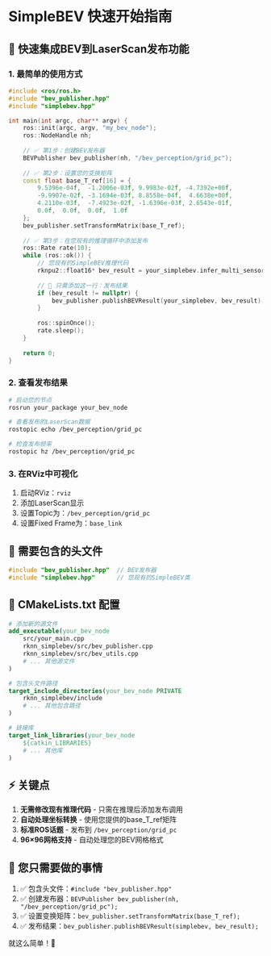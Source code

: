 # SimpleBEV 快速开始指南

## 🚀 快速集成BEV到LaserScan发布功能

### 1. 最简单的使用方式

```cpp
#include <ros/ros.h>
#include "bev_publisher.hpp"
#include "simplebev.hpp"

int main(int argc, char** argv) {
    ros::init(argc, argv, "my_bev_node");
    ros::NodeHandle nh;
    
    // ✅ 第1步：创建BEV发布器
    BEVPublisher bev_publisher(nh, "/bev_perception/grid_pc");
    
    // ✅ 第2步：设置您的变换矩阵
    const float base_T_ref[16] = {
        9.5396e-04f,  -1.2006e-03f, 9.9983e-02f, -4.7392e+00f,
        -9.9907e-02f, -3.1694e-03f, 8.8558e-04f,  4.6638e+00f,
        4.2110e-03f,  -7.4923e-02f, -1.6396e-03f, 2.6543e-01f,
        0.0f,  0.0f,  0.0f,  1.0f
    };
    bev_publisher.setTransformMatrix(base_T_ref);
    
    // ✅ 第3步：在您现有的推理循环中添加发布
    ros::Rate rate(10);
    while (ros::ok()) {
        // 您现有的SimpleBEV推理代码
        rknpu2::float16* bev_result = your_simplebev.infer_multi_sensor(image_data, pointcloud_data);
        
        // 🎯 只需添加这一行：发布结果
        if (bev_result != nullptr) {
            bev_publisher.publishBEVResult(your_simplebev, bev_result);
        }
        
        ros::spinOnce();
        rate.sleep();
    }
    
    return 0;
}
```

### 2. 查看发布结果

```bash
# 启动您的节点
rosrun your_package your_bev_node

# 查看发布的LaserScan数据
rostopic echo /bev_perception/grid_pc

# 检查发布频率
rostopic hz /bev_perception/grid_pc
```

### 3. 在RViz中可视化

1. 启动RViz：`rviz`
2. 添加LaserScan显示
3. 设置Topic为：`/bev_perception/grid_pc`
4. 设置Fixed Frame为：`base_link`

## 📁 需要包含的头文件

```cpp
#include "bev_publisher.hpp"  // BEV发布器
#include "simplebev.hpp"      // 您现有的SimpleBEV类
```

## 🔧 CMakeLists.txt 配置

```cmake
# 添加新的源文件
add_executable(your_bev_node
    src/your_main.cpp
    rknn_simplebev/src/bev_publisher.cpp
    rknn_simplebev/src/bev_utils.cpp
    # ... 其他源文件
)

# 包含头文件路径
target_include_directories(your_bev_node PRIVATE
    rknn_simplebev/include
    # ... 其他包含路径
)

# 链接库
target_link_libraries(your_bev_node
    ${catkin_LIBRARIES}
    # ... 其他库
)
```

## ⚡ 关键点

1. **无需修改现有推理代码** - 只需在推理后添加发布调用
2. **自动处理坐标转换** - 使用您提供的base_T_ref矩阵
3. **标准ROS话题** - 发布到 `/bev_perception/grid_pc`
4. **96×96网格支持** - 自动处理您的BEV网格格式

## 🎯 您只需要做的事情

1. ✅ 包含头文件：`#include "bev_publisher.hpp"`
2. ✅ 创建发布器：`BEVPublisher bev_publisher(nh, "/bev_perception/grid_pc");`
3. ✅ 设置变换矩阵：`bev_publisher.setTransformMatrix(base_T_ref);`
4. ✅ 发布结果：`bev_publisher.publishBEVResult(simplebev, bev_result);`

就这么简单！🎉 